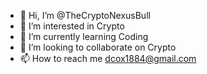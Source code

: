 - 👋 Hi, I’m @TheCryptoNexusBull
- 👀 I’m interested in Crypto
- 🌱 I’m currently learning Coding
- 💞️ I’m looking to collaborate on Crypto
- 📫 How to reach me dcox1884@gmail.com 

<!---
TheCryptoNexusBull/TheCryptoNexusBull is a ✨ special ✨ repository because its `README.md` (this file) appears on your GitHub profile.
You can click the Preview link to take a look at your changes.
--->
